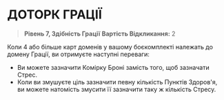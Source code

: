 ﻿# ДОТОРК ГРАЦІЇ

> **Рівень 7, Здібність Грації**
> **Вартість Відкликання:** 2

Коли 4 або більше карт доменів у вашому боєкомплекті належать до домену Грації, ви отримуєте наступні переваги:

- Ви можете зазначити Комірку Броні замість того, щоб зазначати Стрес.
- Коли ви змушуєте ціль зазначити певну кількість Пунктів Здоров'я, ви можете натомість змусити її зазначити таку ж кількість Стресу.
